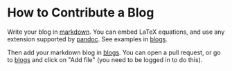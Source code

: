 # How to Contribute a Blog

Write your blog in [markdown](https://commonmark.org/help/).
You can embed LaTeX equations, and use any extension supported by [pandoc](https://pandoc.org/MANUAL.html#pandocs-markdown).
See examples in [blogs](./blogs).

Then add your markdown blog in [blogs](./blogs).
You can open a pull request, 
 or go to [blogs](./blogs) and click on "Add file"
 (you need to be logged in to do this).
